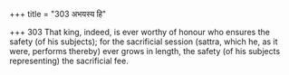 +++
title = "303 अभयस्य हि"

+++
303	That king, indeed, is ever worthy of honour who ensures the safety (of his subjects); for the sacrificial session (sattra, which he, as it were, performs thereby) ever grows in length, the safety (of his subjects representing) the sacrificial fee.